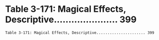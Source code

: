 # Table 3-171: Magical Effects, Descriptive...................... 399

```
Table 3-171: Magical Effects, Descriptive...................... 399

```

